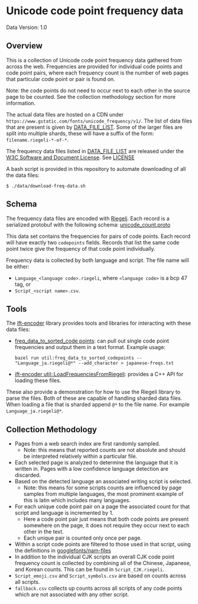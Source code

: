 # Unicode code point frequency data

Data Version: 1.0

## Overview

This is a collection of Unicode code point frequency data gathered from across the web. Frequencies
are provided for individual code points and code point pairs, where each frequency count is the number
of web pages that particular code point or pair is found on.

Note: the code points do not need to occur next to each other in the source page to be counted.
See the collection methodology section for more information.

The actual data files are hosted on a CDN under `https://www.gstatic.com/fonts/unicode_frequency/v1/`.
The list of data files that are present is given by [DATA_FILE_LIST](https://www.gstatic.com/fonts/unicode_frequency/v1/DATA_FILE_LIST). Some of the
larger files are split into multiple shards, these will have a suffix of the form:
`filename.riegeli-*-of-*`.

The frequency data files listed in [DATA_FILE_LIST](https://www.gstatic.com/fonts/unicode_frequency/v1/DATA_FILE_LIST) are released under the
[W3C Software and Document License](https://www.w3.org/copyright/software-license-2023/).
See [LICENSE](https://www.gstatic.com/fonts/unicode_frequency/v1/LICENSE)

A bash script is provided in this repository to automate downloading of all the data files:

```
$ ./data/download-freq-data.sh
```

## Schema

The frequency data files are encoded with [Riegeli](https://github.com/google/riegeli). Each record
is a serialized protobuf with the following schema: [unicode_count.proto](https://www.gstatic.com/fonts/unicode_frequency/v1/unicode_count.proto)

This data set contains the frequencies for pairs of code points. Each record will have exactly two
`codepoints` fields. Records that list the same code point twice give the frequency of that code point
individually.

Frequency data is collected by both language and script. The file name will be either:

* `Language_<language code>.riegeli`, where `<language code>` is a bcp 47 tag, or
* `Script_<script name>.csv`.

## Tools

The [ift-encoder](https://github.com/w3c/ift-encoder) library provides tools and libraries for interacting
with these data files:

* [freq_data_to_sorted_code points](https://github.com/w3c/ift-encoder/blob/main/util/freq_data_to_sorted_codepoints.cc):
  can pull out single code point frequencies and output them in a text format. Example usage:
  
  `bazel run util:freq_data_to_sorted_codepoints -- "Language_ja.riegeli@*" --add_character > japanese-freqs.txt`

* [ift-encoder util::LoadFrequenciesFromRiegeli](https://github.com/w3c/ift-encoder/blob/main/util/load_codepoints.h):
  provides a C++ API for loading these files.

These also provide a demonstration for how to use the Riegeli library to parse the files. Both of these are capable of
handling sharded data files. When loading a file that is sharded append `@*` to the file name. For example
`Language_ja.riegeli@*`.

## Collection Methodology

* Pages from a web search index are first randomly sampled.
  * Note: this means that reported counts are not absolute and should be interpreted relatively
    within a particular file.
* Each selected page is analyzed to determine the language that it is written in. Pages with a low
  confidence language detection are discarded.
* Based on the detected language an associated writing script is selected.
  * Note: this means for some scripts counts are influenced by page samples from multiple languages,
    the most prominent example of this is latin which includes many languages.
* For each unique code point pair on a page the associated count for that script and language is incremented by 1.
  * Here a code point pair just means that both code points are present somewhere on the page, it
    does not require they occur next to each other in the text.
  * Each unique pair is counted only once per page.
* Within a script code points are filtered to those used in that script, using the definitions in
  [googlefonts/nam-files](https://github.com/googlefonts/nam-files/tree/main/Lib/gfsubsets/data)
* In addition to the individual CJK scripts an overall CJK code point frequency count is collected by
  combining all of the Chinese, Japanese, and Korean counts. This can be found in `Script_CJK.riegeli`.
* `Script_emoji.csv` and `Script_symbols.csv` are based on counts across all scripts.
* `fallback.csv` collects up counts across all scripts of any code points which are not
  associated with any other script.
